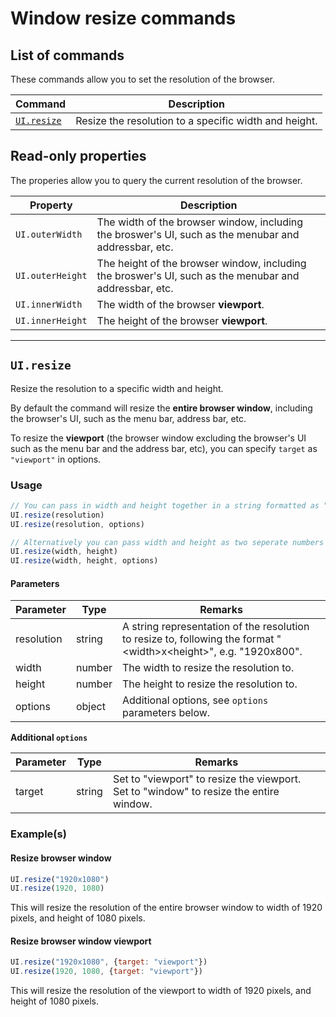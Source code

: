 # Window resize commands

## List of commands

These commands allow you to set the resolution of the browser.

| Command | Description|
|---------|------------|
| [`UI.resize`](#uiresize) | Resize the resolution to a specific width and height. |

## Read-only properties

The properies allow you to query the current resolution of the browser.

| Property | Description | 
|----------|-------------|
| `UI.outerWidth`  | The width of the browser window, including the broswer's UI, such as the menubar and addressbar, etc. |
| `UI.outerHeight` | The height of the browser window, including the broswer's UI, such as the menubar and addressbar, etc. |
| `UI.innerWidth`  | The width of the browser **viewport**. |
| `UI.innerHeight` | The height of the browser **viewport**. |

---

## `UI.resize`

Resize the resolution to a specific width and height.

By default the command will resize the **entire browser window**, including the browser's UI, such as the menu bar, address bar, etc.

To resize the **viewport** (the browser window excluding the browser's UI such as the menu bar and the address bar, etc), you can specify `target` as `"viewport"` in options.

### Usage
```javascript
// You can pass in width and height together in a string formatted as "<width>x<height>"
UI.resize(resolution) 
UI.resize(resolution, options)

// Alternatively you can pass width and height as two seperate numbers
UI.resize(width, height)
UI.resize(width, height, options)
```

#### Parameters

| Parameter | Type | Remarks |
|-----------|------|---------|
| resolution | string | A string representation of the resolution to resize to, following the format "&lt;width>x&lt;height>", e.g. "1920x800". |
| width | number |  The width to resize the resolution to. |
| height | number |  The height to resize the resolution to. |
| options | object |  Additional options, see `options` parameters below. |

**Additional `options`**

| Parameter | Type | Remarks |
|-----------|------|---------|
| target | string | Set to "viewport" to resize the viewport. <br> Set to "window" to resize the entire window. |

### Example(s)

#### Resize browser window

```javascript
UI.resize("1920x1080")
UI.resize(1920, 1080)
```
This will resize the resolution of the entire browser window to width of 1920 pixels, and height of 1080 pixels.

#### Resize browser window viewport

```javascript
UI.resize("1920x1080", {target: "viewport"})
UI.resize(1920, 1080, {target: "viewport"})
```
This will resize the resolution of the viewport to width of 1920 pixels, and height of 1080 pixels.
